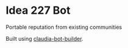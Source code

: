 # Idea 227 Bot

Portable reputation from existing communities

Built using [claudia-bot-builder](https://claudiajs.com/claudia-bot-builder.html).